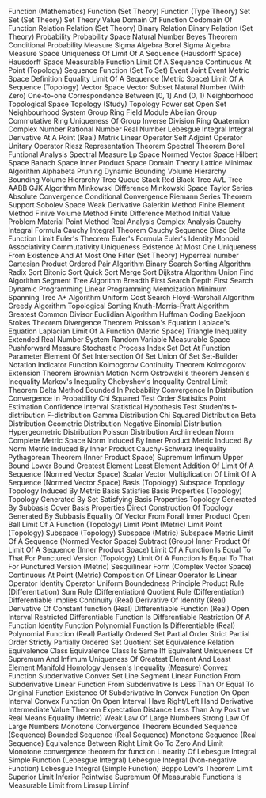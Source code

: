 Function (Mathematics)
Function (Set Theory)
Function (Type Theory)
Set
Set (Set Theory)
Set Theory
Value
Domain Of Function
Codomain Of Function
Relation
Relation (Set Theory)
Binary Relation
Binary Relation (Set Theory)
Probability
Probability Space
Natural Number
Beyes Theorem
Conditional Probability
Measure
Sigma Algebra
Borel Sigma Algebra
Measure Space
Uniqueness Of Limit Of A Sequence (Hausdorff Space)
Hausdorff Space
Measurable Function
Limit Of A Sequence
Continuous At Point (Topology)
Sequence
Function (Set To Set)
Event
Joint Event
Metric Space
Definition Equality
Limit Of A Sequence (Metric Space)
Limit Of A Sequence (Topology)
Vector Space
Vector
Subset
Natural Number (With Zero)
One-to-one Correspondence Between [0, 1] And (0, 1)
Neighborhood
Topological Space
Topology (Study)
Topology
Power set
Open Set
Neighbourhood System
Group
Ring
Field
Module
Abelian Group
Commutative Ring
Uniqueness Of Group Inverse
Division Ring
Quaternion
Complex Number
Rational Number
Real Number
Lebesgue Integral
Integral
Derivative At A Point (Real)
Matrix
Linear Operator
Self Adjoint Operator
Unitary Operator
Riesz Representation Theorem
Spectral Theorem
Borel Funtional Analysis
Spectral Measure
Lp Space
Normed Vector Space
Hilbert Space
Banach Space
Inner Product Space
Domain Theory
Lattice
Minimax Algorithm
Alphabeta Pruning
Dynamic Bounding Volume Hierarchy
Bounding Volume Hierarchy
Tree
Queue
Stack
Red Black Tree
AVL Tree
AABB
GJK Algorithm
Minkowski Difference
Minkowski Space
Taylor Series
Absolute Convergence
Conditional Convergence
Riemann Series Theorem
Support
Sobolev Space
Weak Derivative
Galerkin Method
Finite Element Method
Finive Volume Method
Finite Difference Method
Initial Value Problem
Material Point Method
Real Analysis
Complex Analysis
Cauchy Integral Formula
Cauchy Integral Theorem
Cauchy Sequence
Dirac Delta Function
Limit
Euler's Theorem
Euler's Formula
Euler's Identity
Monoid
Associativity
Commutativity
Uniqueness
Existence
At Most One
Uniqueness From Existence And At Most One
Filter (Set Theory)
Hyperreal number
Cartesian Product
Ordered Pair
Algorithm
Binary Search
Sorting Algorithm
Radix Sort
Bitonic Sort
Quick Sort
Merge Sort
Dijkstra Algorithm
Union Find Algorithm
Segment Tree Algorithm
Breadth First Search
Depth First Search
Dynamic Programming
Linear Programming
Memoization
Minimum Spanning Tree
A* Algorithm
Uniform Cost Search
Floyd-Warshall Algorithm
Greedy Algorithm
Topological Sorting
Knuth-Morris-Pratt Algorithm
Greatest Common Divisor
Euclidian Algorithm
Huffman Coding
Baekjoon
Stokes Theorem
Divergence Theorem
Poisson's Equation
Laplace's Equation
Laplacian
Limit Of A Function (Metric Space)
Triangle Inequality
Extended Real Number System
Random Variable
Measurable Space
Pushforward Measure
Stochastic Process
Index Set
Dot At Function Parameter
Element Of Set
Intersection Of Set
Union Of Set
Set-Builder Notation
Indicator Function
Kolmogorov Continuity Theorem
Kolmogorov Extension Theorem
Brownian Motion
Norm
Ostrowski's theorem
Jensen's Inequality
Markov's Inequality
Chebyshev's Inequality
Central Limit Theorem
Delta Method
Bounded In Probability
Convergence In Distribution
Convergence In Probability
Chi Squared Test
Order Statistics
Point Estimation
Confidence Interval
Statistical Hypothesis Test
Studen'ts t-distribution
F-distribution
Gamma Distribution
Chi Squared Distribution
Beta Distribution
Geometric Distribution
Negative Binomial Distribution
Hypergeometric Distribution
Poisson Distribution
Archimedean Norm
Complete Metric Space
Norm Induced By Inner Product
Metric Induced By Norm
Metric Induced By Inner Product
Cauchy-Schwarz Inequality
Pythagorean Theorem (Inner Product Space)
Supremum
Infimum
Upper Bound
Lower Bound
Greatest Element
Least Element
Addition Of Limit Of A Sequence (Normed Vector Space)
Scalar Vector Multiplication Of Limit Of A Sequence (Normed Vector Space)
Basis (Topology)
Subspace Topology
Topology Induced By Metric
Basis Satisfies Basis Properties (Topology)
Topology Generated By Set Satisfying Basis Properties
Topology Generated By Subbasis
Cover
Basis Properties
Direct Construction Of Topology Generated By Subbasis
Equality Of Vector From Forall Inner Product
Open Ball
Limit Of A Function (Topology)
Limit Point (Metric)
Limit Point (Topology)
Subspace (Topology)
Subspace (Metric)
Subspace Metric
Limit Of A Sequence (Normed Vector Space)
Subtract (Group)
Inner Product Of Limit Of A Sequence (Inner Product Space)
Limit Of A Function Is Equal To That For Punctured Version (Topology)
Limit Of A Function Is Equal To That For Punctured Version (Metric)
Sesquilinear Form (Complex Vector Space)
Continuous At Point (Metric)
Composition Of Linear Operator Is Linear Operator
Identity Operator
Uniform Boundedness Principle
Product Rule (Differentiation)
Sum Rule (Differentiation)
Quotient Rule (Differentiation)
Differentiable Implies Continuity (Real)
Derivative Of Identity (Real)
Derivative Of Constant function (Real)
Differentiable Function (Real)
Open Interval Restricted Differentiable Function Is Differentiable
Restriction Of A Function
Identity Function
Polynomial Function Is Differentiable (Real)
Polynomial Function (Real)
Partially Ordered Set
Partial Order
Strict Partial Order
Strictly Partially Ordered Set
Quotient Set
Equivalence Relation
Equivalence Class
Equivalence Class Is Same Iff Equivalent
Uniqueness Of Supremum And Infimum
Uniqueness Of Greatest Element And Least Element
Manifold
Homology
Jensen's Inequality (Measure)
Convex Function
Subderivative
Convex Set
Line Segment
Linear Function From Subderivative
Linear Function From Subderivative Is Less Than Or Equal To Original Function
Existence Of Subderivative In Convex Function On Open Interval
Convex Function On Open Interval Have Right/Left Hand Derivative
Intermediate Value Theorem
Expectation
Distance Less Than Any Positive Real Means Equality (Metric)
Weak Law Of Large Numbers
Strong Law Of Large Numbers
Monotone Convergence Theorem
Bounded Sequence (Sequence)
Bounded Sequence (Real Sequence)
Monotone Sequence (Real Sequence)
Equivalence Between Right Limit Go To Zero And Limit
Monotone convergence theorem for function
Linearity Of Lebesgue Integral
Simple Function (Lebesgue Integral)
Lebesgue Integral (Non-negative Function)
Lebesgue Integral (Simple Function)
Beppo Levi's Theorem
Limit Superior
Limit Inferior
Pointwise Supremum Of Measurable Functions Is Measurable
Limit from Limsup Liminf